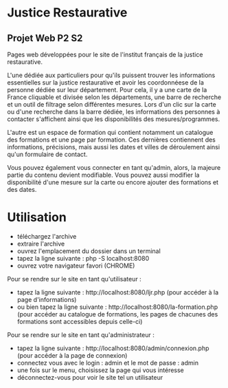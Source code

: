 # Justice Restaurative 
## Projet Web P2 S2

Pages web développées pour le site de l'institut français de la justice restaurative. 

L'une dédiée aux particuliers pour qu'ils puissent trouver les informations essentielles sur la justice restaurative
et avoir les coordonnéese de la personne dédiée sur leur département. Pour cela, il y a une carte de la France cliquable et divisée selon les départements,
une barre de recherche et un outil de filtrage selon différentes mesures. Lors d'un clic sur la carte ou d'une recherche dans la barre dédiée, les informations 
des personnes à contacter s'affichent ainsi que les disponibilités des mesures/programmes. 

L'autre est un espace de formation qui contient notamment un catalogue des formations et une page par formation. 
Ces dernières contiennent des informations, précisions, mais aussi les dates et villes de déroulement ainsi qu'un formulaire de contact. 

Vous pouvez également vous connecter en tant qu'admin, alors, la majeure partie du contenu devient modifiable. 
Vous pouvez aussi modifier la disponibilité d'une mesure sur la carte ou encore ajouter des formations et des dates. 

# Utilisation 

- téléchargez l'archive
- extraire l'archive
- ouvrez l'emplacement du dossier dans un terminal
- tapez la ligne suivante : php -S localhost:8080 
- ouvrez votre navigateur favori (CHROME)

Pour se rendre sur le site en tant qu'utilisateur : 
- tapez la ligne suivante : http://localhost:8080/ljr.php (pour accéder à la page d'informations)
- ou bien tapez la ligne suivante : http://localhost:8080/la-formation.php (pour accéder au catalogue de formations, les pages de chacunes des formations sont accessibles depuis celle-ci)

Pour se rendre sur le site en tant qu'administrateur : 
- tapez la ligne suivante : http://localhost:8080/admin/connexion.php (pour accéder à la page de connexion)
- connectez vous avec le login : admin et le mot de passe : admin
- une fois sur le menu, choisissez la page qui vous intéresse 
- déconnectez-vous pour voir le site tel un utilisateur
